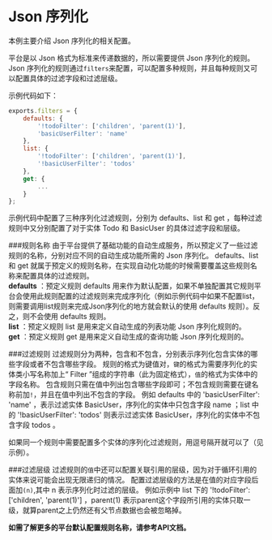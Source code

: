 #  Json 序列化

本例主要介绍 Json 序列化的相关配置。

平台是以 Json 格式为标准来传递数据的，所以需要提供 Json 序列化的规则。
Json 序列化的规则通过`filters`来配置，可以配置多种规则，并且每种规则又可以配置具体的过滤字段和过滤层级。

示例代码如下：

```js
exports.filters = {
    defaults: {
        '!todoFilter': ['children', 'parent(1)'],
        'basicUserFilter': 'name'
    },
    list: {
        '!todoFilter': ['children', 'parent(1)'],
        '!basicUserFilter': 'todos'
    },
    get: {
        ...
    }
};
```

示例代码中配置了三种序列化过滤规则，分别为 defaults、list 和 get ，每种过滤规则中又分别配置了对于实体 Todo 和  BasicUser 的具体过滤字段和层级。

###规则名称
由于平台提供了基础功能的自动生成服务，所以预定义了一些过滤规则的名称，分别对应不同的自动生成功能所需的 Json 序列化。
defaults、list 和 get 就属于预定义的规则名称，在实现自动化功能的时候需要覆盖这些规则名称来配置具体的过滤规则。</br>
**defaults** ：预定义规则 defaults 用来作为默认配置，如果不单独配置其它规则平台会使用此规则配置的过滤规则来完成序列化（例如示例代码中如果不配置list，则需要调用list规则来完成Json序列化的地方就会默认的使用 defaults 规则）。反之，则不会使用 defaults 规则。</br>
**list** ：预定义规则 list 是用来定义自动生成的列表功能 Json 序列化规则的。</br>
**get** ：预定义规则 get 是用来定义自动生成的查询功能 Json 序列化规则的。

###过滤规则
过滤规则分为两种，包含和不包含，分别表示序列化包含实体的哪些字段或者不包含哪些字段。
规则的格式为键值对，`键`的格式为需要序列化的实体类小写名称加上“ Filter ”组成的字符串（此为固定格式），`值`的格式为实体中的字段名称。
包含规则只需在值中列出包含哪些字段即可；不包含规则需要在键名称前加`!`，并且在值中列出不包含的字段。
例如 defaults 中的  'basicUserFilter': 'name' ，表示过滤实体 BasicUser，序列化的实体中只包含字段 name ；list 中的 '!basicUserFilter': 'todos' 则表示过滤实体 BasicUser，序列化的实体中不包含字段 todos 。

如果同一个规则中需要配置多个实体的序列化过滤规则，用逗号隔开就可以了（见示例）。

###过滤层级
过滤规则的`值`中还可以配置关联引用的层级，因为对于循环引用的实体来说可能会出现无限递归的情况。
配置过滤层级的方法是在值的对应字段后面加`(n)`,其中 n 表示序列化时过滤的层级。
例如示例中 list 下的 '!todoFilter': ['children', 'parent(1)'] ，parent(1) 表示parent这个字段所引用的实体只取一级，就算parent之上仍然还有父节点数据也会被忽略掉。


**如需了解更多的平台默认配置规则名称，请参考API文档。**
